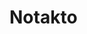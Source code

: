# Notakto

<object src="The Secrets of Notakto.pdf" type="application/pdf" width="700px" height="700px">
    <embed src="The Secrets of Notakto.pdf">
        <p>This browser does not support PDFs. Please download the PDF to view it: <a href="The Secrets of Notakto.pdf">Download PDF</a>.</p>
    </embed>
</object>
